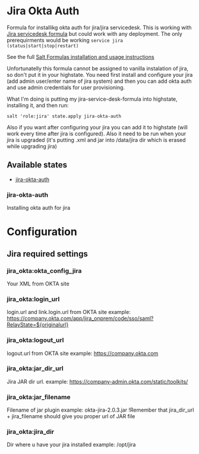 Jira Okta Auth
==================

Formula for installikg okta auth for jira/jira servicedesk.
This is working with [Jira servicedesk formula](https://github.com/marek-knappe/jira-servicedesk-formula) but could work with any deployment.
The only prerequirments would be working 
``` service jira (status|start|stop|restart) ```


See the full [Salt Formulas installation and usage instructions](http://docs.saltstack.com/en/latest/topics/development/conventions/formulas.html)

Unfortunatelly this formula cannot be assigned to vanilla instalation of jira, so don't put it in your highstate. You need first install and configure your jira (add admin user/enter name of jira system) and then you can add okta auth and use admin credentials for user provisioning.

What I'm doing is putting my jira-service-desk-formula into highstate, installing it, and then run:

```salt 'role:jira' state.apply jira-okta-auth```

Also if you want after configuring your jira you can add it to highstate (will work every time after jira is configured). Also it need to be run when your jira is upgraded (it's putting .xml and jar into /data/jira dir which is erased while upgrading jira)

## Available states
- [jira-okta-auth](#jira)


### jira-okta-auth
Installing okta auth for jira



Configuration
=============

## Jira required settings

### jira_okta:okta_config_jira
Your XML <configuration> from OKTA site

### jira_okta:login_url
login.url and link.login.url from OKTA site
example: https://company.okta.com/app/jira_onprem/code/sso/saml?RelayState=${originalurl}

### jira_okta:logout_url
logout.url from OKTA site
example: https://company.okta.com

### jira_okta:jar_dir_url
Jira JAR dir url.
example: https://company-admin.okta.com/static/toolkits/


### jira_okta:jar_filename
Filename of jar plugin
example: okta-jira-2.0.3.jar
    !Remember that jira_dir_url + jira_filename should give you proper url of JAR file
    
### jira_okta:jira_dir
Dir where u have your jira installed
example: /opt/jira